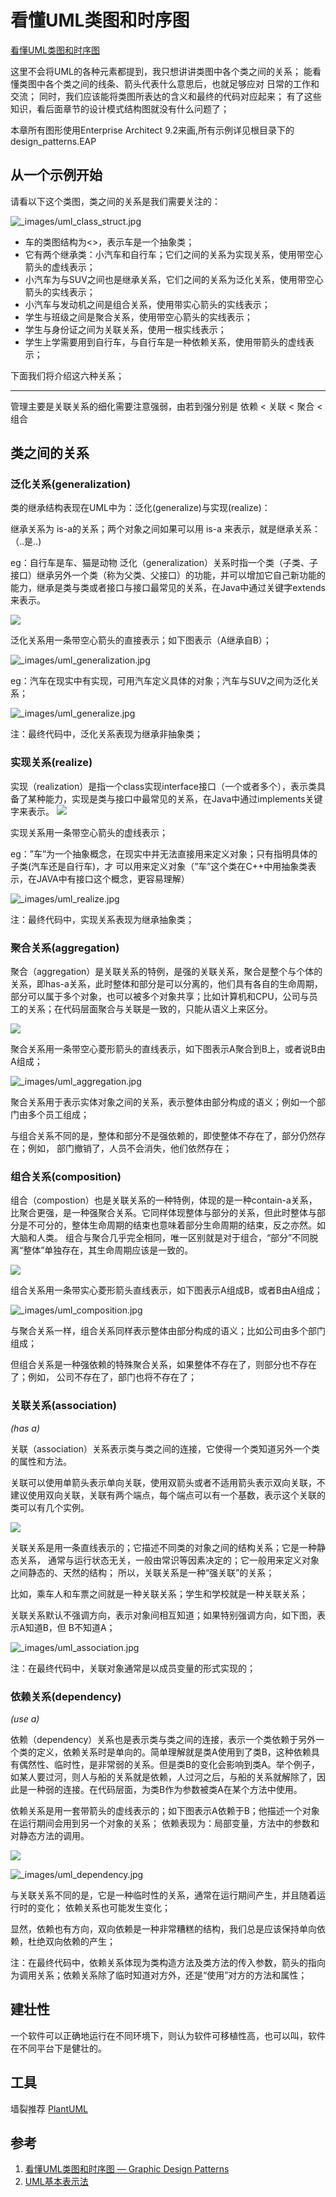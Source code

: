 # 看懂UML类图和时序图

[看懂UML类图和时序图](https://design-patterns.readthedocs.io/zh_CN/latest/read_uml.html#uml "永久链接至标题")

这里不会将UML的各种元素都提到，我只想讲讲类图中各个类之间的关系； 能看懂类图中各个类之间的线条、箭头代表什么意思后，也就足够应对 日常的工作和交流； 同时，我们应该能将类图所表达的含义和最终的代码对应起来； 有了这些知识，看后面章节的设计模式结构图就没有什么问题了；

本章所有图形使用Enterprise Architect 9.2来画,所有示例详见根目录下的design_patterns.EAP

## 从一个示例开始[](https://design-patterns.readthedocs.io/zh_CN/latest/read_uml.html#id1 "永久链接至标题")

请看以下这个类图，类之间的关系是我们需要关注的：

![_images/uml_class_struct.jpg](https://design-patterns.readthedocs.io/zh_CN/latest/_images/uml_class_struct.jpg)

*   车的类图结构为<<abstract>>，表示车是一个抽象类；
*   它有两个继承类：小汽车和自行车；它们之间的关系为实现关系，使用带空心箭头的虚线表示；
*   小汽车为与SUV之间也是继承关系，它们之间的关系为泛化关系，使用带空心箭头的实线表示；
*   小汽车与发动机之间是组合关系，使用带实心箭头的实线表示；
*   学生与班级之间是聚合关系，使用带空心箭头的实线表示；
*   学生与身份证之间为关联关系，使用一根实线表示；
*   学生上学需要用到自行车，与自行车是一种依赖关系，使用带箭头的虚线表示；

下面我们将介绍这六种关系；

* * *

管理主要是关联关系的细化需要注意强弱，由若到强分别是 依赖 < 关联 < 聚合 < 组合

## 类之间的关系[](https://design-patterns.readthedocs.io/zh_CN/latest/read_uml.html#id2 "永久链接至标题")

### 泛化关系(generalization)[](https://design-patterns.readthedocs.io/zh_CN/latest/read_uml.html#generalization "永久链接至标题")

类的继承结构表现在UML中为：泛化(generalize)与实现(realize)：

继承关系为 is-a的关系；两个对象之间如果可以用 is-a 来表示，就是继承关系：（..是..)

eg：自行车是车、猫是动物
泛化（generalization）关系时指一个类（子类、子接口）继承另外一个类（称为父类、父接口）的功能，并可以增加它自己新功能的能力，继承是类与类或者接口与接口最常见的关系，在Java中通过关键字extends来表示。

![](https://pic-mike.oss-cn-hongkong.aliyuncs.com/Blog/20200420201814.png)

泛化关系用一条带空心箭头的直接表示；如下图表示（A继承自B）；

![_images/uml_generalization.jpg](https://design-patterns.readthedocs.io/zh_CN/latest/_images/uml_generalization.jpg)

eg：汽车在现实中有实现，可用汽车定义具体的对象；汽车与SUV之间为泛化关系；

![_images/uml_generalize.jpg](https://design-patterns.readthedocs.io/zh_CN/latest/_images/uml_generalize.jpg)

注：最终代码中，泛化关系表现为继承非抽象类；

### 实现关系(realize)[](https://design-patterns.readthedocs.io/zh_CN/latest/read_uml.html#realize "永久链接至标题")
实现（realization）是指一个class实现interface接口（一个或者多个），表示类具备了某种能力，实现是类与接口中最常见的关系，在Java中通过implements关键字来表示。
![](https://pic-mike.oss-cn-hongkong.aliyuncs.com/Blog/20200420201800.png)

实现关系用一条带空心箭头的虚线表示；

eg：”车”为一个抽象概念，在现实中并无法直接用来定义对象；只有指明具体的子类(汽车还是自行车)，才 可以用来定义对象（”车”这个类在C++中用抽象类表示，在JAVA中有接口这个概念，更容易理解）

![_images/uml_realize.jpg](https://design-patterns.readthedocs.io/zh_CN/latest/_images/uml_realize.jpg)

注：最终代码中，实现关系表现为继承抽象类；

### 聚合关系(aggregation)[](https://design-patterns.readthedocs.io/zh_CN/latest/read_uml.html#aggregation "永久链接至标题")

聚合（aggregation）是关联关系的特例，是强的关联关系，聚合是整个与个体的关系，即has-a关系，此时整体和部分是可以分离的，他们具有各自的生命周期，部分可以属于多个对象，也可以被多个对象共享；比如计算机和CPU，公司与员工的关系；在代码层面聚合与关联是一致的，只能从语义上来区分。

![](https://pic-mike.oss-cn-hongkong.aliyuncs.com/Blog/20200420202820.png)

聚合关系用一条带空心菱形箭头的直线表示，如下图表示A聚合到B上，或者说B由A组成；

![_images/uml_aggregation.jpg](https://design-patterns.readthedocs.io/zh_CN/latest/_images/uml_aggregation.jpg)

聚合关系用于表示实体对象之间的关系，表示整体由部分构成的语义；例如一个部门由多个员工组成；

与组合关系不同的是，整体和部分不是强依赖的，即使整体不存在了，部分仍然存在；例如， 部门撤销了，人员不会消失，他们依然存在；

### 组合关系(composition)[](https://design-patterns.readthedocs.io/zh_CN/latest/read_uml.html#composition "永久链接至标题")


组合（compostion）也是关联关系的一种特例，体现的是一种contain-a关系，比聚合更强，是一种强聚合关系。它同样体现整体与部分的关系，但此时整体与部分是不可分的，整体生命周期的结束也意味着部分生命周期的结束，反之亦然。如大脑和人类。
组合与聚合几乎完全相同，唯一区别就是对于组合，“部分”不同脱离“整体”单独存在，其生命周期应该是一致的。

![](https://pic-mike.oss-cn-hongkong.aliyuncs.com/Blog/20200420202944.png)

组合关系用一条带实心菱形箭头直线表示，如下图表示A组成B，或者B由A组成；

![_images/uml_composition.jpg](https://design-patterns.readthedocs.io/zh_CN/latest/_images/uml_composition.jpg)

与聚合关系一样，组合关系同样表示整体由部分构成的语义；比如公司由多个部门组成；

但组合关系是一种强依赖的特殊聚合关系，如果整体不存在了，则部分也不存在了；例如， 公司不存在了，部门也将不存在了；

### 关联关系(association)[](https://design-patterns.readthedocs.io/zh_CN/latest/read_uml.html#association "永久链接至标题")
*(has a)*

关联（association）关系表示类与类之间的连接，它使得一个类知道另外一个类的属性和方法。

关联可以使用单箭头表示单向关联，使用双箭头或者不适用箭头表示双向关联，不建议使用双向关联，关联有两个端点，每个端点可以有一个基数，表示这个关联的类可以有几个实例。

![](https://pic-mike.oss-cn-hongkong.aliyuncs.com/Blog/20200420202744.png)

关联关系是用一条直线表示的；它描述不同类的对象之间的结构关系；它是一种静态关系， 通常与运行状态无关，一般由常识等因素决定的；它一般用来定义对象之间静态的、天然的结构； 所以，关联关系是一种“强关联”的关系；

比如，乘车人和车票之间就是一种关联关系；学生和学校就是一种关联关系；

关联关系默认不强调方向，表示对象间相互知道；如果特别强调方向，如下图，表示A知道B，但 B不知道A；

![_images/uml_association.jpg](https://design-patterns.readthedocs.io/zh_CN/latest/_images/uml_association.jpg)

注：在最终代码中，关联对象通常是以成员变量的形式实现的；

### 依赖关系(dependency)[](https://design-patterns.readthedocs.io/zh_CN/latest/read_uml.html#dependency "永久链接至标题")

*(use a)*

依赖（dependency）关系也是表示类与类之间的连接，表示一个类依赖于另外一个类的定义，依赖关系时是单向的。简单理解就是类A使用到了类B，这种依赖具有偶然性、临时性，是非常弱的关系。但是类B的变化会影响到类A。举个例子，如某人要过河，则人与船的关系就是依赖，人过河之后，与船的关系就解除了，因此是一种弱的连接。在代码层面，为类B作为参数被类A在某个方法中使用。

依赖关系是用一套带箭头的虚线表示的；如下图表示A依赖于B；他描述一个对象在运行期间会用到另一个对象的关系；
依赖表现为：局部变量，方法中的参数和对静态方法的调用。

![](https://pic-mike.oss-cn-hongkong.aliyuncs.com/Blog/20200420202254.png)

![_images/uml_dependency.jpg](https://design-patterns.readthedocs.io/zh_CN/latest/_images/uml_dependency.jpg)

与关联关系不同的是，它是一种临时性的关系，通常在运行期间产生，并且随着运行时的变化； 依赖关系也可能发生变化；

显然，依赖也有方向，双向依赖是一种非常糟糕的结构，我们总是应该保持单向依赖，杜绝双向依赖的产生；

注：在最终代码中，依赖关系体现为类构造方法及类方法的传入参数，箭头的指向为调用关系；依赖关系除了临时知道对方外，还是“使用”对方的方法和属性；


## 建壮性

一个软件可以正确地运行在不同环境下，则认为软件可移植性高，也可以叫，软件在不同平台下是健壮的。

## 工具

墙裂推荐 [PlantUML](https://plantuml.com/zh/class-diagram)

## 参考

1. [看懂UML类图和时序图 — Graphic Design Patterns](https://design-patterns.readthedocs.io/zh_CN/latest/read_uml.html)
2. [UML基本表示法](https://www.w3cschool.cn/uml_tutorial/uml_tutorial-5y1i28pl.html)
